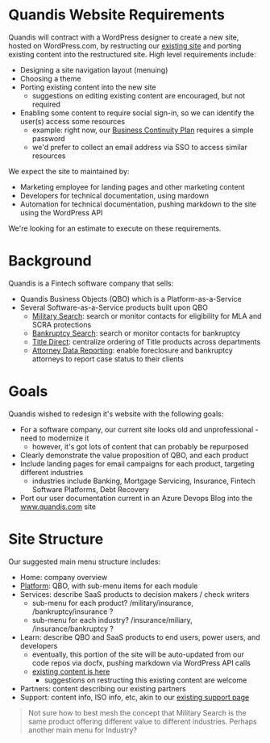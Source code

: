 # Quandis Website Requirements

Quandis will contract with a WordPress designer to create a new site, hosted on WordPress.com, by restructing our [existing site](https://www.quandis.com/) and porting existing content into the restructured site. High level requirements include:

- Designing a site navigation layout (menuing)
- Choosing a theme
- Porting existing content into the new site
  - suggestions on editing existing content are encouraged, but not required
- Enabling some content to require social sign-in, so we can identify the user(s) access some resources
  - example: right now, our [Business Continuity Plan](https://www.quandis.com/about/support/business-continuity) requires a simple password
  - we'd prefer to collect an email address via SSO to access similar resources

We expect the site to maintained by:

- Marketing employee for landing pages and other marketing content
- Developers for technical documentation, using mardown
- Automation for technical documentation, pushing markdown to the site using the WordPress API

We're looking for an estimate to execute on these requirements.

# Background

Quandis is a Fintech software company that sells:

- Quandis Business Objects (QBO) which is a Platform-as-a-Service
- Several Software-as-a-Service products built upon QBO
  - [Military Search](https://www.quandis.com/products/data-services/qms): search or monitor contacts for eligibility for MLA and SCRA protections
  - [Bankruptcy Search](https://www.quandis.com/products/data-services/qbs): search or monitor contacts for bankruptcy
  - [Title Direct](https://www.quandis.com/products/applications/quandis-title-direct): centralize ordering of Title products across departments
  - [Attorney Data Reporting](https://www.quandis.com/freddiemacadr_attorneyguide_html): enable foreclosure and bankruptcy attorneys to report case status to their clients

# Goals

Quandis wished to redesign it's website with the following goals:

- For a software company, our current site looks old and unprofessional - need to modernize it
  - however, it's got lots of content that can probably be repurposed
- Clearly demonstrate the value proposition of QBO, and each product
- Include landing pages for email campaigns for each product, targeting different industries
  - industries include Banking, Mortgage Servicing, Insurance, Fintech Software Platforms, Debt Recovery
- Port our user documentation current in an Azure Devops Blog into the www.quandis.com site

# Site Structure

Our suggested main menu structure includes:

- Home: company overview
- [Platform](https://www.quandis.com/products/platform): QBO, with sub-menu items for each module 
- Services: describe SaaS products to decision makers / check writers
  - sub-menu for each product? /military/insurance, /bankruptcy/insurance ?
  - sub-menu for each industry? /insurance/miliary, /insurance/bankruptcy ?
- Learn: describe QBO and SaaS products to end users, power users, and developers
  - eventually, this portion of the site will be auto-updated from our code repos via docfx, pushing markdown via WordPress API calls
  - [existing content is here](https://dev.azure.com/quandisopensource/Documentation/_wiki/wikis/Documentation.wiki/72/Introduction-to-QBO)
    - suggestions on restructing this existing content are welcome
- Partners: content describing our existing partners
- Support: content info, ISO info, etc, akin to our [existing support page](https://www.quandis.com/about/support)

> Not sure how to best mesh the concept that Military Search is the same product offering different value to different industries.
> Perhaps another main menu for Industry? 

